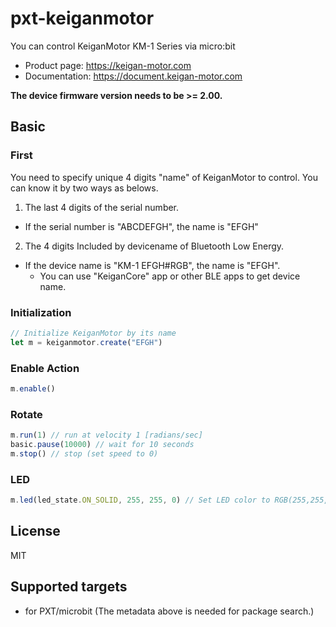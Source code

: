 # pxt-keiganmotor

You can control KeiganMotor KM-1 Series via micro:bit

- Product page: https://keigan-motor.com
- Documentation: https://document.keigan-motor.com

**The device firmware version needs to be >= 2.00.**

## Basic

### First
You need to specify unique 4 digits "name" of KeiganMotor to control.
You can know it by two ways as belows.

1. The last 4 digits of the serial number. 
 - If the serial number is "ABCDEFGH", the name is "EFGH"  
2. The 4 digits Included by devicename of Bluetooth Low Energy.
 - If the device name is "KM-1 EFGH#RGB", the name is "EFGH". 
   - You can use "KeiganCore" app or other BLE apps to get device name. 

### Initialization
```typescript
// Initialize KeiganMotor by its name
let m = keiganmotor.create("EFGH")
```

### Enable Action
```typescript
m.enable()
```

### Rotate
```typescript
m.run(1) // run at velocity 1 [radians/sec]
basic.pause(10000) // wait for 10 seconds
m.stop() // stop (set speed to 0)
```
### LED
```typescript
m.led(led_state.ON_SOLID, 255, 255, 0) // Set LED color to RGB(255,255,0) = yellow
```


## License

MIT

## Supported targets

* for PXT/microbit
  (The metadata above is needed for package search.)